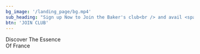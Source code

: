 ```yaml
---
bg_image: '/landing_page/bg.mp4'
sub_heading: "Sign up Now to Join the Baker's club<br /> and avail <span style='color: orange; font-size: 2rem;'>Free</span> Item. <span style='color: orange; font-size: 2rem;'>Limited</span> offer till<br /> 31 December, 2023"
btn: 'JOIN CLUB'
---
```


Discover The Essence<br /> Of France
